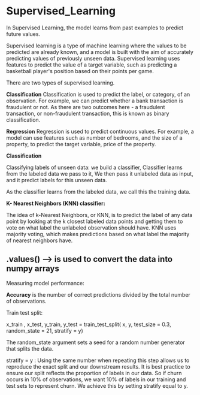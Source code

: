 # Supervised_Learning

In Supervised Learning, the model learns from past examples to predict future values.

Supervised learning is a type of machine learning where the values to be predicted are already known, 
and a model is built with the aim of accurately predicting values of previously unseen data. 
Supervised learning uses features to predict the value of a target variable, such as predicting a basketball player's position based on their points per game. 

There are two types of supervised learning. 

**Classification**
Classification is used to predict the label, or category, of an observation. 
For example, we can predict whether a bank transaction is fraudulent or not. 
As there are two outcomes here - a fraudulent transaction, or non-fraudulent transaction, this is known as binary classification. 

**Regression**
Regression is used to predict continuous values. 
For example, a model can use features such as number of bedrooms, and the size of a property, to predict the target variable, price of the property.

**Classification** 

Classifying labels of unseen data:
we build a classifier, 
Classifier learns from the labeled data we pass to it,
We then pass it unlabeled data as input, and 
it predict labels for this unseen data. 

As the classifier learns from the labeled data, we call this the training data.

**K- Nearest Neighbors (KNN) classifier:**

The idea of k-Nearest Neighbors, or KNN, is to predict the label of any data point by looking at the k closest labeled data points and getting them to vote on what label the unlabeled observation should have. KNN uses majority voting, which makes predictions based on what label the majority of nearest neighbors have.

## .values() --> is used to convert the data into numpy arrays 

Measuring model performance:

**Accuracy**  is the number of correct predictions divided by the total number of observations.

Train test split: 

x_train , x_test, y_train, y_test = train_test_split( x, y, test_size = 0.3, random_state = 21, stratify = y)

The random_state argument sets a seed for a random number generator that splits the data. 

stratify = y : Using the same number when repeating this step allows us to reproduce the exact split and our downstream results. It is best practice to ensure our split reflects the proportion of labels in our data. So if churn occurs in 10% of observations, we want 10% of labels in our training and test sets to represent churn. We achieve this by setting stratify equal to y.



